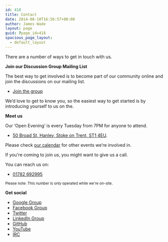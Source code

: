 ```yaml
---
id: 418
title: Contact
date: 2014-08-10T16:56:57+00:00
author: James Wade
layout: page
guid: ?page_id=418
spacious_page_layout:
  - default_layout
---
```

There are a number of ways to get in touch with us.

**Join our Discussion Group Mailing List**

The best way to get involved is to become part of our community online and join the discussions on our mailing list.

  * [Join the group](http://groups.google.com/group/potteries-hackspace)

We’d love to get to know you, so the easiest way to get started is by introducing yourself to us on the.

**Meet us**

Our &#8216;Open Evening&#8217; is every Tuesday from 7PM for anyone to attend.

* [50 Broad St, Hanley, Stoke on Trent, ST1 4EU](https://w3w.co/artist.watch.rents).

Please check [our calendar](https://www.google.com/calendar/embed?src=00nfs1crll5qrehok98qmmitlc%40group.calendar.google.com&ctz=Europe/London) for other events we&#8217;re involved in.

If you're coming to join us, you might want to give us a call.

You can reach us on:

* <a href="tel:01782692995">01782 692995</a>

<small>Please note: This number is only operated while we're on-site.</small>

**Get social**

  * [Google Group](http://groups.google.com/group/potteries-hackspace)
  * [Facebook Group](https://www.facebook.com/groups/472345606113810/)
  * [Twitter](https://www.twitter.com/potterieshacks)
  * [LinkedIn Group](https://www.linkedin.com/groups/PotteriesHackspace-4759759)
  * [GitHub](https://github.com/PotteriesHackspace/)
  * [YouTube](https://www.youtube.com/user/potterieshackspace)
  * [IRC](irc://chat.freenode.net/potterieshackspace)

